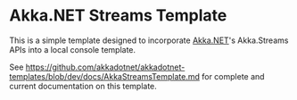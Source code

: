 # Akka.NET Streams Template

This is a simple template designed to incorporate [Akka.NET](https://getakka.net/)'s Akka.Streams APIs into a local console template.

See https://github.com/akkadotnet/akkadotnet-templates/blob/dev/docs/AkkaStreamsTemplate.md for complete and current documentation on this template.